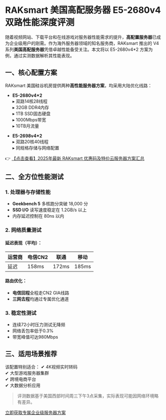 # RAKsmart 美国高配服务器 E5-2680v4 双路性能深度评测

随着视频网站、下载平台和在线游戏对服务器性能需求的提升，**高配置服务器**已成为企业级用户的刚需。作为海外服务器领域的知名服务商，RAKsmart 推出的 V4 系列**美国高配服务器**凭借卓越性能备受关注。本文将以 E5-2680v4*2 方案为例，通过实测数据解析其性能表现。

## 一、核心配置方案
RAKsmart 美国硅谷机房提供两种**高性能服务器方案**，均采用大陆优化线路：
- **E5-2680v4*2**  
  ▸ 双路14核28线程  
  ▸ 32GB DDR4内存  
  ▸ 1TB SSD固态硬盘  
  ▸ 1000Mbps带宽  
  ▸ 10TB月流量  

- **E5-2698v4*2**  
  ▸ 双路20核40线程  
  ▸ 同规格存储与网络配置  

👉 [【点击查看】2025年最新 RAKsmart 优惠码及特价云服务器方案汇总](https://bit.ly/raksmart)

## 二、全方位性能测试
### 1. 处理器与存储性能
- **Geekbench 5** 多核跑分突破 18,000 分  
- **SSD I/O** 读写速度稳定在 1.2GB/s 以上  
- 内存延迟控制在 80ns 以内  

### 2. 网络质量测试
#### 延迟表现（平均）：
| 运营商 | 电信CN2 | 联通 | 移动 |
|--------|---------|------|------|
| 延迟   | 158ms   | 172ms| 185ms|

#### 路由优化：
- **电信回程**全程走CN2 GIA线路  
- **三网去程**均通过专属优化通道  

### 3. 稳定性测试
- 连续72小时压力测试无降频  
- 网络丢包率低于0.3%  
- 带宽峰值可达980Mbps  

## 三、适用场景推荐
该配置特别适合：
✔ 4K视频实时转码  
✔ 大型游戏服务器集群  
✔ 跨境电商平台  
✔ 大数据分析应用  

> 评测数据基于美国西部时间周三下午3点采集，实际表现可能因网络环境略有差异。

[立即获取专属企业级服务器方案](https://bit.ly/raksmart)